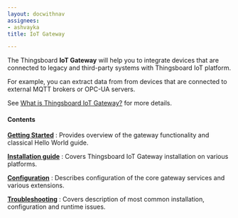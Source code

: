 ```yaml
---
layout: docwithnav
assignees:
- ashvayka
title: IoT Gateway

---
```


The Thingsboard **IoT Gateway** will help you to integrate devices that are connected to legacy and third-party systems with Thingsboard IoT platform.

For example, you can extract data from from devices that are connected to external MQTT brokers or OPC-UA servers.
 
See [What is Thingsboard IoT Gateway?](/docs/iot-gateway/what-is-iot-gateway/) for more details. 

#### Contents

[**Getting Started**](/docs/iot-gateway/getting-started)
: Provides overview of the gateway functionality and classical Hello World guide.

[**Installation guide**](/docs/iot-gateway/installation-options/)
: Covers Thingsboard IoT Gateway installation on various platforms.

[**Configuration**](/docs/iot-gateway/configuration/)
: Describes configuration of the core gateway services and various extensions. 

[**Troubleshooting**](/docs/iot-gateway/troubleshooting/)
: Covers description of most common installation, configuration and runtime issues.